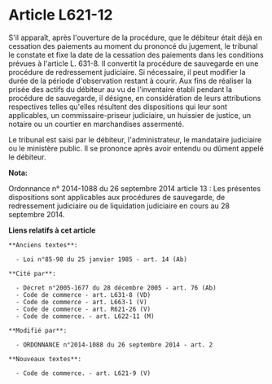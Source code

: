 # Article L621-12

S'il apparaît, après l'ouverture de la procédure, que le débiteur était déjà en cessation des paiements au moment du prononcé
du jugement, le tribunal le constate et fixe la date de la cessation des paiements dans les conditions prévues à l'article L.
631-8. Il convertit la procédure de sauvegarde en une procédure de redressement judiciaire. Si nécessaire, il peut modifier
la durée de la période d'observation restant à courir. Aux fins de réaliser la prisée des actifs du débiteur au vu de
l'inventaire établi pendant la procédure de sauvegarde, il désigne, en considération de leurs attributions respectives telles
qu'elles résultent des dispositions qui leur sont applicables, un commissaire-priseur judiciaire, un huissier de justice, un
notaire ou un courtier en marchandises assermenté. 

Le tribunal est saisi par le débiteur, l'administrateur, le mandataire judiciaire ou le ministère public. Il se prononce
après avoir entendu ou dûment appelé le débiteur.

**Nota:**

Ordonnance n° 2014-1088 du 26 septembre 2014 article 13 : Les présentes dispositions sont applicables aux procédures de
sauvegarde, de redressement judiciaire ou de liquidation judiciaire en cours au 28 septembre 2014.

**Liens relatifs à cet article**

	**Anciens textes**:

	  - Loi n°85-98 du 25 janvier 1985 - art. 14 (Ab)

	**Cité par**:

	  - Décret n°2005-1677 du 28 décembre 2005 - art. 76 (Ab)
	  - Code de commerce - art. L631-8 (VD)
	  - Code de commerce - art. L663-1 (V)
	  - Code de commerce - art. R621-26 (V)
	  - Code de commerce. - art. L622-11 (M)

	**Modifié par**:

	  - ORDONNANCE n°2014-1088 du 26 septembre 2014 - art. 2

	**Nouveaux textes**:

	  - Code de commerce. - art. L621-9 (V)
